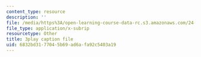 ```yaml
---
content_type: resource
description: ''
file: /media/https%3A/open-learning-course-data-rc.s3.amazonaws.com/24-912-black-matters-introduction-to-black-studies-spring-2017/6832bd3177045b69ad6afa92c5403a19_UmbsTnQ39a4.vtt
file_type: application/x-subrip
resourcetype: Other
title: 3play caption file
uid: 6832bd31-7704-5b69-ad6a-fa92c5403a19
---
```

